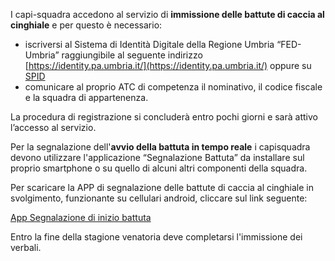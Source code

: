 

I capi-squadra accedono al servizio di **immissione delle battute di caccia al cinghiale** e per questo è necessario:
- iscriversi al Sistema di Identità Digitale della Regione Umbria “FED-Umbria” raggiungibile al seguente indirizzo [https://identity.pa.umbria.it/](https://identity.pa.umbria.it/) oppure su [SPID](https://login.regione.umbria.it/wayf/WayfService?entityID=https://login.regione.umbria.it/gw/metadata&return=https://login.regione.umbria.it/gw/SSOProxy&IsPassive=false&returnIDParam=PA_URL&returnIdPIDParam=IDP_URL&authorityRegistryMetadataProviderURL=null&cotId=basso&language=it&issuerID=http://applicazioni.regione.umbria.it/c/portal/samlmetadata&retrieveIPAddressFirstTry=true)
- comunicare al proprio ATC di competenza il nominativo, il codice fiscale e la squadra di appartenenza.

La procedura di registrazione si concluderà entro pochi giorni e sarà attivo l’accesso al servizio.

Per la segnalazione dell'**avvio della battuta in tempo reale** i capisquadra devono utilizzare l'applicazione “Segnalazione Battuta” da installare sul proprio smartphone o su quello di alcuni altri componenti della squadra.

Per scaricare la APP di segnalazione delle battute di caccia al cinghiale in svolgimento, funzionante su cellulari android, cliccare sul link seguente:


[App Segnalazione di inizio battuta ](http://www.regione.umbria.it/documents/18/18079694/App+Segnalazione+Battute/cee7ea16-6c80-4451-a099-c8f9c0580a56)

Entro la fine della stagione venatoria deve completarsi l'immissione dei verbali.
